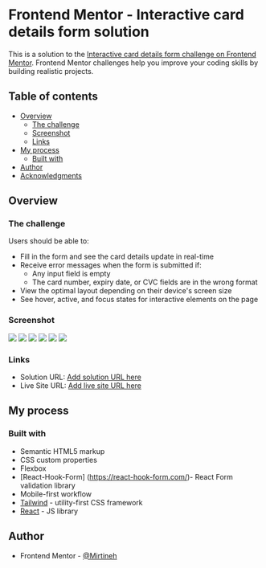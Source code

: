 # Frontend Mentor - Interactive card details form solution

This is a solution to the [Interactive card details form challenge on Frontend Mentor](https://www.frontendmentor.io/challenges/interactive-card-details-form-XpS8cKZDWw). Frontend Mentor challenges help you improve your coding skills by building realistic projects. 

## Table of contents

- [Overview](#overview)
  - [The challenge](#the-challenge)
  - [Screenshot](#screenshot)
  - [Links](#links)
- [My process](#my-process)
  - [Built with](#built-with)
- [Author](#author)
- [Acknowledgments](#acknowledgments)

## Overview

### The challenge

Users should be able to:

- Fill in the form and see the card details update in real-time
- Receive error messages when the form is submitted if:
  - Any input field is empty
  - The card number, expiry date, or CVC fields are in the wrong format
- View the optimal layout depending on their device's screen size
- See hover, active, and focus states for interactive elements on the page

### Screenshot

![](./initial_desktop.png)
![](./initial_mobile.png)
![](./active_desktop.png)
![](./active_mobile_state.png)
![](./complete_desktop.png)
![](./complete_mobile.png)

### Links

- Solution URL: [Add solution URL here](https://your-solution-url.com)
- Live Site URL: [Add live site URL here](https://your-live-site-url.com)

## My process

### Built with

- Semantic HTML5 markup
- CSS custom properties
- Flexbox
- [React-Hook-Form] (https://react-hook-form.com/)- React Form validation library
- Mobile-first workflow
- [Tailwind](https://tailwindcss.com/) - utility-first CSS framework
- [React](https://reactjs.org/) - JS library

## Author

- Frontend Mentor - [@Mirtineh](https://www.frontendmentor.io/profile/Mirtineh)

